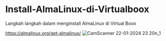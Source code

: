 # Install-AlmaLinux-di-Virtualboox
Langkah langkah dalam menginstall AlmaLinux di Virtual Boox 

https://almalinux.org/get-almalinux/
![CamScanner 22-01-2024 23 20n_1](https://github.com/firmansultoni/Install-AlmaLinux-di-Virtualboox/assets/113542409/6e197eca-7c1d-401f-81e2-9e1d366b9d00)
